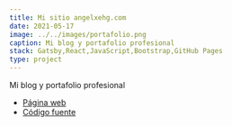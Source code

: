 ```yaml
---
title: Mi sitio angelxehg.com
date: 2021-05-17
image: ../../images/portafolio.png
caption: Mi blog y portafolio profesional
stack: Gatsby,React,JavaScript,Bootstrap,GitHub Pages
type: project
---
```


Mi blog y portafolio profesional

- [Página web](https://angelxehg.com/)
- [Código fuente](https://github.com/angelxehg/angelxehg.github.io/)
